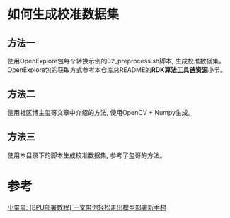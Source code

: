 # 如何生成校准数据集

## 方法一
使用OpenExplore包每个转换示例的02_preprocess.sh脚本, 生成校准数据集。
OpenExplore包的获取方式参考本仓库总README的**RDK算法工具链资源**小节。

## 方法二
使用社区博主玺哥文章中介绍的方法, 使用OpenCV + Numpy生成。

## 方法三
使用本目录下的脚本生成校准数据集, 参考了玺哥的方法。

# 参考
[小玺玺: [BPU部署教程] 一文带你轻松走出模型部署新手村](https://developer.d-robotics.cc/forumDetail/107952931390742029)